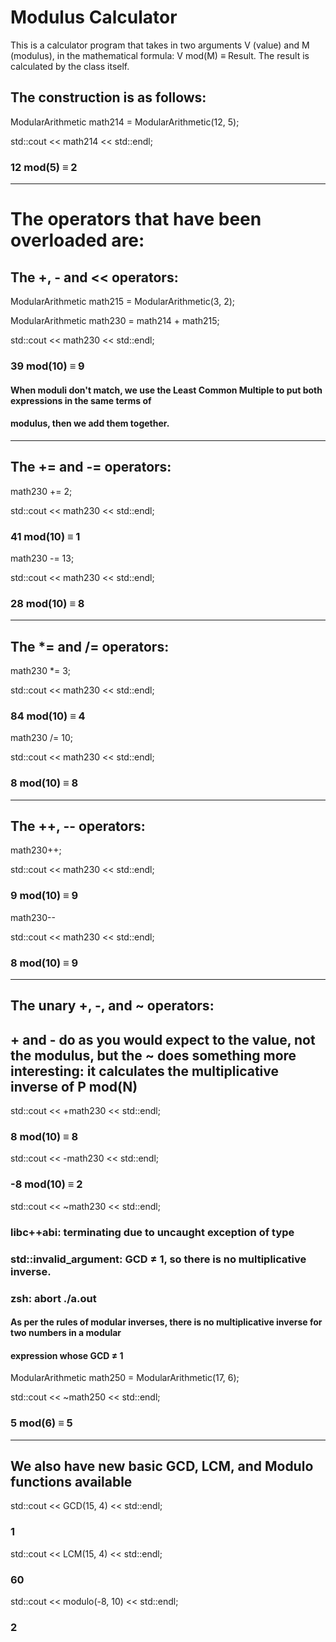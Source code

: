 # Modulus Calculator

This is a calculator program that takes in two arguments V (value) and M (modulus), in the mathematical formula: V mod(M) ≡ Result. The result is calculated by the class itself. 

## The construction is as follows:

ModularArithmetic math214 = ModularArithmetic(12, 5);

std::cout << math214 << std::endl;

### 12 mod(5) ≡ 2

---

# The operators that have been overloaded are:

## The +, - and << operators:
ModularArithmetic math215 = ModularArithmetic(3, 2);

ModularArithmetic math230 = math214 + math215;

std::cout << math230 << std::endl;

### 39 mod(10) ≡ 9

#### When moduli don't match, we use the Least Common Multiple to put both expressions in the same terms of 
#### modulus, then we add them together.

___

## The += and -= operators:

math230 += 2;

std::cout << math230 << std::endl;

### 41 mod(10) ≡ 1

math230 -= 13;

std::cout << math230 << std::endl;

### 28 mod(10) ≡ 8

___

## The *= and /= operators:

math230 *= 3;

std::cout << math230 << std::endl;

### 84 mod(10) ≡ 4

math230 /= 10;

std::cout << math230 << std::endl;

### 8 mod(10) ≡ 8

___

## The ++, -- operators:

math230++;

std::cout << math230 << std::endl;

### 9 mod(10) ≡ 9

math230--

std::cout << math230 << std::endl;

### 8 mod(10) ≡ 9

___

## The unary +, -, and ~ operators:

## + and - do as you would expect to the value, not the modulus, but the ~ does something more interesting: it calculates the multiplicative inverse of P mod(N)

std::cout << +math230 << std::endl;

### 8 mod(10) ≡ 8

std::cout << -math230 << std::endl;

### -8 mod(10) ≡ 2

std::cout << ~math230 << std::endl;

### libc++abi: terminating due to uncaught exception of type 
### std::invalid_argument: GCD ≠ 1, so there is no multiplicative inverse.
### zsh: abort      ./a.out

#### As per the rules of modular inverses, there is no multiplicative inverse for two numbers in a modular 
#### expression whose GCD ≠ 1

ModularArithmetic math250 = ModularArithmetic(17, 6);

std::cout << ~math250 << std::endl;

### 5 mod(6) ≡ 5

___

## We also have new basic GCD, LCM, and Modulo functions available

std::cout << GCD(15, 4) << std::endl;

### 1

std::cout << LCM(15, 4) << std::endl;

### 60

std::cout << modulo(-8, 10) << std::endl;

### 2